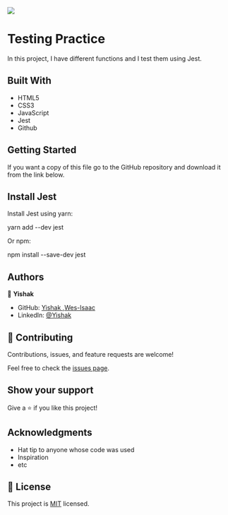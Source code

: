 ![](https://img.shields.io/badge/Microverse-blueviolet)

# Testing Practice

In this project, I have different functions and I test them using Jest.


## Built With

- HTML5
- CSS3
- JavaScript
- Jest
- Github




## Getting Started

If you want a copy of this file go to the GitHub repository and download it from the link below.

## Install Jest

Install Jest using yarn:

yarn add --dev jest

Or npm:

npm install --save-dev jest

## Authors

👤 **Yishak**

- GitHub: [Yishak ,Wes-Isaac](https://github.com/Wes-Isaac)
- LinkedIn: [@Yishak](https://www.linkedin.com/in/yishak-wesego-b404851a7/)

## 🤝 Contributing

Contributions, issues, and feature requests are welcome!

Feel free to check the [issues page](https://github.com/Wes-Isaac/To-do-list/issues).

## Show your support

Give a ⭐️ if you like this project!

## Acknowledgments

- Hat tip to anyone whose code was used
- Inspiration
- etc

## 📝 License

This project is [MIT](./MIT.md) licensed.
